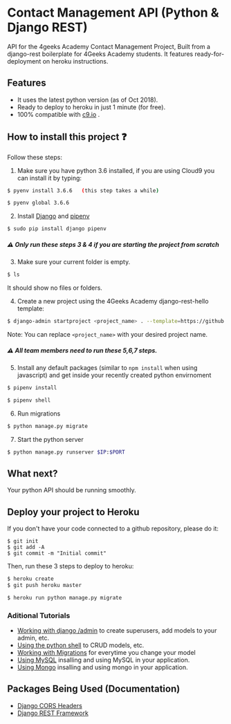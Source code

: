 # Contact Management API (Python & Django REST)

API for the 4geeks Academy Contact Management Project, Built from a django-rest boilerplate for 4Geeks Academy students. It features ready-for-deployment on heroku instructions.

## Features

- It uses the latest python version (as of Oct 2018).
- Ready to deploy to heroku in just 1 minute (for free).
- 100% compatible with [c9.io](http://c9.io) .

## How to install this project :question:

Follow these steps:

1. Make sure you have python 3.6 installed, if you are using Cloud9 you can install it by typing:
```sh
$ pyenv install 3.6.6   (this step takes a while)

$ pyenv global 3.6.6
```

2. Install [Django](https://www.djangoproject.com/) and [pipenv](https://pipenv.readthedocs.io/en/latest/) 
```sh
$ sudo pip install django pipenv
```

##### :warning: Only run these steps 3 & 4 if you are starting the project from scratch

3. Make sure your current folder is empty. 
```sh
$ ls
```
It should show no files or folders.

4. Create a new project using the 4Geeks Academy django-rest-hello template:
```sh
$ django-admin startproject <project_name> . --template=https://github.com/4GeeksAcademy/django-rest-hello/archive/master.zip --name=Procfile
```
Note: You can replace ``<project_name>`` with your desired project name.

##### :warning: All team members need to run these 5,6,7 steps.

5. Install any default packages (similar to `npm install` when using javascript) and get inside your recently created python envirnoment
```sh
$ pipenv install

$ pipenv shell
```

6. Run migrations
```sh
$ python manage.py migrate
```

7. Start the python server
```sh
$ python manage.py runserver $IP:$PORT
```

## What next?

Your python API should be running smoothly.


## Deploy your project to Heroku
If you don't have your code connected to a github repository, please do it:
```
$ git init
$ git add -A
$ git commit -m "Initial commit"
```
Then, run these 3 steps to deploy to heroku:
```sh
$ heroku create
$ git push heroku master

$ heroku run python manage.py migrate
```

### Aditional Tutorials
- [Working with django /admin](https://github.com/4GeeksAcademy/django-rest-hello/blob/master/docs/ADMIN.md) to create superusers, add models to your admin, etc.
- [Using the python shell](https://github.com/4GeeksAcademy/django-rest-hello/blob/master/docs/DATABASE_API.md) to CRUD models, etc.
- [Working with Migrations](https://github.com/4GeeksAcademy/django-rest-hello/blob/master/docs/MIGRATIONS.md) for everytime you change your model
- [Using MySQL](https://github.com/4GeeksAcademy/django-rest-hello/blob/master/docs/MYSQL.md) insalling and using MySQL in your application.
- [Using Mongo](https://github.com/4GeeksAcademy/django-rest-hello/blob/master/docs/MONGO.md) insalling and using mongo in your application.

## Packages Being Used (Documentation)
- [Django CORS Headers](https://github.com/ottoyiu/django-cors-headers)
- [Django REST Framework](https://github.com/encode/django-rest-framework)
